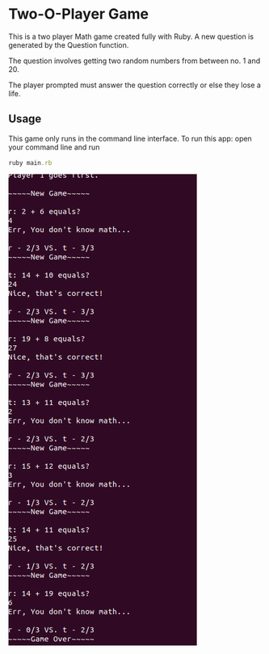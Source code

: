 # Two-O-Player Game

This is a two player Math game created fully with Ruby. A new question is generated by the Question function. 

The question involves getting two random numbers from between no. 1 and 20.

The player prompted must answer the question correctly or else they lose a life.

## Usage

This game only runs in the command line interface. To run this app: open your command line and run 

```ruby
ruby main.rb
```

![The output](docs/game.png)